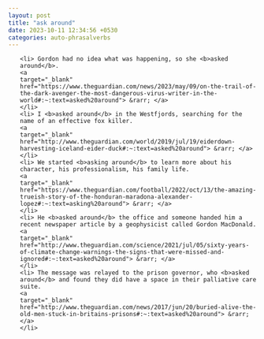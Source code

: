 ```yaml
---
layout: post
title: "ask around"
date: 2023-10-11 12:34:56 +0530
categories: auto-phrasalverbs
---
```

<ol>

    <li> Gordon had no idea what was happening, so she <b>asked around</b>.
    <a 
    target="_blank" 
    href="https://www.theguardian.com/news/2023/may/09/on-the-trail-of-the-dark-avenger-the-most-dangerous-virus-writer-in-the-world#:~:text=asked%20around"> &rarr; </a>
    </li>
    <li> I <b>asked around</b> in the Westfjords, searching for the name of an effective fox killer.
    <a 
    target="_blank" 
    href="http://www.theguardian.com/world/2019/jul/19/eiderdown-harvesting-iceland-eider-duck#:~:text=asked%20around"> &rarr; </a>
    </li>
    <li> We started <b>asking around</b> to learn more about his character, his professionalism, his family life.
    <a 
    target="_blank" 
    href="https://www.theguardian.com/football/2022/oct/13/the-amazing-trueish-story-of-the-honduran-maradona-alexander-lopez#:~:text=asking%20around"> &rarr; </a>
    </li>
    <li> He <b>asked around</b> the office and someone handed him a recent newspaper article by a geophysicist called Gordon MacDonald.
    <a 
    target="_blank" 
    href="http://www.theguardian.com/science/2021/jul/05/sixty-years-of-climate-change-warnings-the-signs-that-were-missed-and-ignored#:~:text=asked%20around"> &rarr; </a>
    </li>
    <li> The message was relayed to the prison governor, who <b>asked around</b> and found they did have a space in their palliative care suite.
    <a 
    target="_blank" 
    href="http://www.theguardian.com/news/2017/jun/20/buried-alive-the-old-men-stuck-in-britains-prisons#:~:text=asked%20around"> &rarr; </a>
    </li>